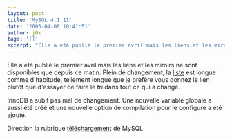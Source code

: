 ```yaml
---
layout: post
title: 'MySQL 4.1.11'
date: '2005-04-06 10:41:51'
author: j0k
tags: '[]'
excerpt: "Elle a été publié le premier avril mais les liens et les miroirs ne sont disponibles que depuis ce matin.   )   Plein de changement, la [liste](http://dev.mysql.com/doc/mysql/en/news-4-1-11.html) est longue comme d'habitude, tellement longue que je prefère vous donnez le lien plutôt que d'essayer de faire le tri dans tout ce qui a changé.  \n  \n    …"
---
```


Elle a été publié le premier avril mais les liens et les miroirs ne sont disponibles que depuis ce matin.      Plein de changement, la [liste](http://dev.mysql.com/doc/mysql/en/news-4-1-11.html) est longue comme d'habitude, tellement longue que je prefère vous donnez le lien plutôt que d'essayer de faire le tri dans tout ce qui a changé.

InnoDB a subit pas mal de changement. Une nouvelle variable globale a aussi été créé et une nouvelle option de compilation pour le configure a été ajouté.

Direction la rubrique [téléchargement](http://dev.mysql.com/downloads/mysql/4.1.html) de MySQL
